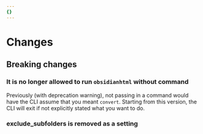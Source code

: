 ```yaml
---
{}
---
```

   
# Changes   
   
## Breaking changes   
### It is no longer allowed to run `obsidianhtml` without command   
Previously (with deprecation warning), not passing in a command would have the CLI assume that you meant `convert`. Starting from this version, the CLI will exit if not explicitly stated what you want to do.   
   
### exclude_subfolders is removed as a setting